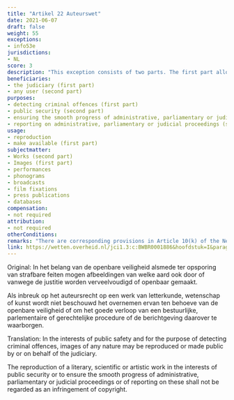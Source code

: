 ```yaml
---
title: "Artikel 22 Auteurswet"
date: 2021-06-07
draft: false
weight: 55
exceptions:
- info53e
jurisdictions:
- NL
score: 3
description: "This exception consists of two parts. The first part allows the judiciary to reproduced or make public images of any nature for the purpose of detecting criminal offences. The second part allows the reproduction of literary, scientific or artistic works in the interests of public security or to ensure the smooth progress of administrative, parliamentary or judicial proceedings or of reporting on these." 
beneficiaries:
- the judiciary (first part)
- any user (second part)
purposes: 
- detecting criminal offences (first part)
- public security (second part)
- ensuring the smooth progress of administrative, parliamentary or judicial proceedings (second part)
- reporting on administrative, parliamentary or judicial proceedings (second part) 
usage:
- reproduction
- make available (first part)
subjectmatter:
- Works (second part)
- Images (first part)
- performances
- phonograms
- broadcasts
- film fixations
- press publications
- databases
compensation:
- not required 
attribution: 
- not required
otherConditions: 
remarks: "There are corresponding provisions in Article 10(k) of the Neighbouring Rights Act and 5.1(c) of the Database Act<br /><br />The types of use allowed by the second part are a bit unclear. The Dutch original uses the term 'overnemen' wich does not directly map on any of the standard uses and is probably broader than 'reproduction'"
link: https://wetten.overheid.nl/jci1.3:c:BWBR0001886&hoofdstuk=I&paragraaf=6&artikel=22
---
```


Original: In het belang van de openbare veiligheid alsmede ter opsporing van strafbare feiten mogen afbeeldingen van welke aard ook door of vanwege de justitie worden verveelvoudigd of openbaar gemaakt.

Als inbreuk op het auteursrecht op een werk van letterkunde, wetenschap of kunst wordt niet beschouwd het overnemen ervan ten behoeve van de openbare veiligheid of om het goede verloop van een bestuurlijke, parlementaire of gerechtelijke procedure of de berichtgeving daarover te waarborgen.

Translation: In the interests of public safety and for the purpose of detecting criminal offences, images of any nature may be reproduced or made public by or on behalf of the judiciary.

The reproduction of a literary, scientific or artistic work in the interests of public security or to ensure the smooth progress of administrative, parliamentary or judicial proceedings or of reporting on these shall not be regarded as an infringement of copyright.